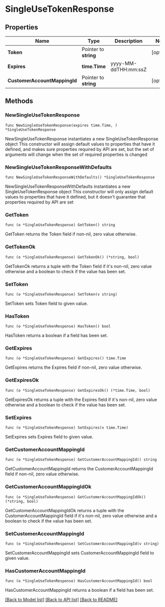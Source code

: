 # SingleUseTokenResponse

## Properties

Name | Type | Description | Notes
------------ | ------------- | ------------- | -------------
**Token** | Pointer to **string** |  | [optional] 
**Expires** | **time.Time** | yyyy-MM-ddTHH:mm:ssZ | 
**CustomerAccountMappingId** | Pointer to **string** |  | [optional] 

## Methods

### NewSingleUseTokenResponse

`func NewSingleUseTokenResponse(expires time.Time, ) *SingleUseTokenResponse`

NewSingleUseTokenResponse instantiates a new SingleUseTokenResponse object
This constructor will assign default values to properties that have it defined,
and makes sure properties required by API are set, but the set of arguments
will change when the set of required properties is changed

### NewSingleUseTokenResponseWithDefaults

`func NewSingleUseTokenResponseWithDefaults() *SingleUseTokenResponse`

NewSingleUseTokenResponseWithDefaults instantiates a new SingleUseTokenResponse object
This constructor will only assign default values to properties that have it defined,
but it doesn't guarantee that properties required by API are set

### GetToken

`func (o *SingleUseTokenResponse) GetToken() string`

GetToken returns the Token field if non-nil, zero value otherwise.

### GetTokenOk

`func (o *SingleUseTokenResponse) GetTokenOk() (*string, bool)`

GetTokenOk returns a tuple with the Token field if it's non-nil, zero value otherwise
and a boolean to check if the value has been set.

### SetToken

`func (o *SingleUseTokenResponse) SetToken(v string)`

SetToken sets Token field to given value.

### HasToken

`func (o *SingleUseTokenResponse) HasToken() bool`

HasToken returns a boolean if a field has been set.

### GetExpires

`func (o *SingleUseTokenResponse) GetExpires() time.Time`

GetExpires returns the Expires field if non-nil, zero value otherwise.

### GetExpiresOk

`func (o *SingleUseTokenResponse) GetExpiresOk() (*time.Time, bool)`

GetExpiresOk returns a tuple with the Expires field if it's non-nil, zero value otherwise
and a boolean to check if the value has been set.

### SetExpires

`func (o *SingleUseTokenResponse) SetExpires(v time.Time)`

SetExpires sets Expires field to given value.


### GetCustomerAccountMappingId

`func (o *SingleUseTokenResponse) GetCustomerAccountMappingId() string`

GetCustomerAccountMappingId returns the CustomerAccountMappingId field if non-nil, zero value otherwise.

### GetCustomerAccountMappingIdOk

`func (o *SingleUseTokenResponse) GetCustomerAccountMappingIdOk() (*string, bool)`

GetCustomerAccountMappingIdOk returns a tuple with the CustomerAccountMappingId field if it's non-nil, zero value otherwise
and a boolean to check if the value has been set.

### SetCustomerAccountMappingId

`func (o *SingleUseTokenResponse) SetCustomerAccountMappingId(v string)`

SetCustomerAccountMappingId sets CustomerAccountMappingId field to given value.

### HasCustomerAccountMappingId

`func (o *SingleUseTokenResponse) HasCustomerAccountMappingId() bool`

HasCustomerAccountMappingId returns a boolean if a field has been set.


[[Back to Model list]](../README.md#documentation-for-models) [[Back to API list]](../README.md#documentation-for-api-endpoints) [[Back to README]](../README.md)


